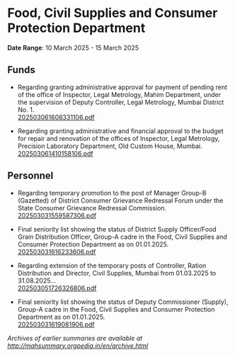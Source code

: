 # Food, Civil Supplies and Consumer Protection Department

**Date Range**: 10 March 2025 - 15 March 2025


## Funds
- Regarding granting administrative approval for payment of pending rent of the office of Inspector, Legal Metrology, Mahim Department, under the supervision of Deputy Controller, Legal Metrology, Mumbai District No. 1.\
  [202503061608331106.pdf](https://gr.maharashtra.gov.in/Site/Upload/Government%20Resolutions/English/202503061608331106.pdf)

- Regarding granting administrative and financial approval to the budget for repair and renovation of the offices of Inspector, Legal Metrology, Precision Laboratory Department, Old Custom House, Mumbai.\
  [202503061410158106.pdf](https://gr.maharashtra.gov.in/Site/Upload/Government%20Resolutions/English/202503061410158106.pdf)

## Personnel
- Regarding temporary promotion to the post of Manager Group-B (Gazetted) of District Consumer Grievance Redressal Forum under the State Consumer Grievance Redressal Commission.\
  [202503031559587306.pdf](https://gr.maharashtra.gov.in/Site/Upload/Government%20Resolutions/English/202503031559587306.pdf)

- Final seniority list showing the status of District Supply Officer/Food Grain Distribution Officer, Group-A cadre in the Food, Civil Supplies and Consumer Protection Department as on 01.01.2025.\
  [202503031616233606.pdf](https://gr.maharashtra.gov.in/Site/Upload/Government%20Resolutions/English/202503031616233606.pdf)

- Regarding extension of the temporary posts of Controller, Ration Distribution and Director, Civil Supplies, Mumbai from 01.03.2025 to 31.08.2025...\
  [202503051726326806.pdf](https://gr.maharashtra.gov.in/Site/Upload/Government%20Resolutions/English/202503051726326806.pdf)

- Final seniority list showing the status of Deputy Commissioner (Supply), Group-A cadre in the Food, Civil Supplies and Consumer Protection Department as on 01.01.2025.\
  [202503031619081906.pdf](https://gr.maharashtra.gov.in/Site/Upload/Government%20Resolutions/English/202503031619081906.pdf)


*Archives of earlier summaries are available at http://mahsummary.orgpedia.in/en/archive.html*